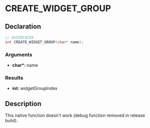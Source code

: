 # CREATE_WIDGET_GROUP

## Declaration
```cpp
// 0x558C4259
int CREATE_WIDGET_GROUP(char* name);
```

### Arguments
- **char\*:** name

### Results
- **int:** widgetGroupIndex

## Description
This native function doesn't work (debug function removed in release build).